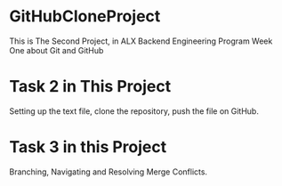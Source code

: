 # GitHubCloneProject
This is The Second Project, in ALX Backend Engineering Program Week One about Git and GitHub

# Task 2 in This Project
Setting up the text file, clone the repository, push the file on GitHub.

# Task 3 in this Project
Branching, Navigating and Resolving Merge Conflicts.
